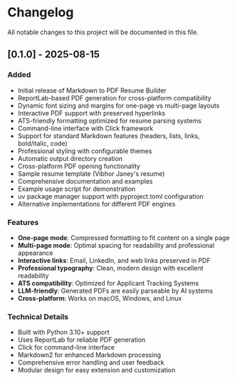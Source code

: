 # Changelog

All notable changes to this project will be documented in this file.

## [0.1.0] - 2025-08-15

### Added
- Initial release of Markdown to PDF Resume Builder
- ReportLab-based PDF generation for cross-platform compatibility
- Dynamic font sizing and margins for one-page vs multi-page layouts
- Interactive PDF support with preserved hyperlinks
- ATS-friendly formatting optimized for resume parsing systems
- Command-line interface with Click framework
- Support for standard Markdown features (headers, lists, links, bold/italic, code)
- Professional styling with configurable themes
- Automatic output directory creation
- Cross-platform PDF opening functionality
- Sample resume template (Vibhor Janey's resume)
- Comprehensive documentation and examples
- Example usage script for demonstration
- uv package manager support with pyproject.toml configuration
- Alternative implementations for different PDF engines

### Features
- **One-page mode**: Compressed formatting to fit content on a single page
- **Multi-page mode**: Optimal spacing for readability and professional appearance
- **Interactive links**: Email, LinkedIn, and web links preserved in PDF
- **Professional typography**: Clean, modern design with excellent readability
- **ATS compatibility**: Optimized for Applicant Tracking Systems
- **LLM-friendly**: Generated PDFs are easily parseable by AI systems
- **Cross-platform**: Works on macOS, Windows, and Linux

### Technical Details
- Built with Python 3.10+ support
- Uses ReportLab for reliable PDF generation
- Click for command-line interface
- Markdown2 for enhanced Markdown processing
- Comprehensive error handling and user feedback
- Modular design for easy extension and customization
